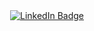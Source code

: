   <div id="badges" align="center">
  <a href="https://www.linkedin.com/in/petrovmaxim/">
  <img src="https://img.shields.io/badge/LinkedIn-blue?style=for-the-badge&logo=linkedin&logoColor=white" alt="LinkedIn Badge"/>
  </a>
